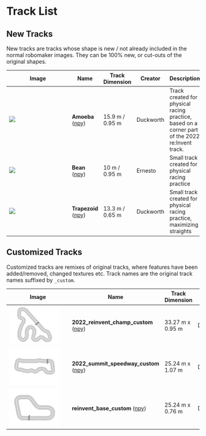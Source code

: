 # Track List

## New Tracks

New tracks are tracks whose shape is new / not already included in the normal robomaker images. They can be 100% new, or cut-outs of the original shapes.

| <div style="width:150px">Image</div>                              | Name                                           | Track Dimension    | Creator      | Description
|-------------------------------------------------------------------|------------------------------------------------|--------------------|--------------| -------------------
| <img src='./Amoeba/src/Amoeba_iconography.svg' height="100" />    | **Amoeba** ([npy](./Amoeba/routes/Amoeba.npy)) | 15.9 m / 0.95 m   | Duckworth    | Track created for physical racing practice, based on a corner part of the 2022 re:Invent track.
| <img src='./Bean/track_iconography/Bean.png' height="100" />      | **Bean** ([npy](./Bean/routes/Bean.npy))       | 10 m / 0.95 m      |  Ernesto     | Small track created for physical racing practice
| <img src='./Trapezoid/src/Trapezoid_iconography.svg' height="100" />      | **Trapezoid** ([npy](./Trapezoid/routes/Trapezoid.npy))       | 13.3 m / 0.65 m      |  Duckworth     | Small track created for physical racing practice, maximizing straights

## Customized Tracks

Customized tracks are remixes of original tracks, where features have been added/removed, changed textures etc. Track names are the original track names suffixed by `_custom`.

| <div style="width:150px">Image</div>                              | Name                                | Track Dimension    |  Creator     | Description
|-------------------------------------------------------------------|-------------------------------------|--------------------|--------------|--------------------
| <img src='./2022_reinvent_champ_custom/track_iconography/2022_reinvent_champ_custom.png' height="100" />    | **2022_reinvent_champ_custom** ([npy](./2022_reinvent_champ_custom/routes/2022_reinvent_champ_custom.npy))   | 33.27 m x 0.95 m    | Duckworth | Added buildings and configurability.
| <img src='./2022_summit_speedway_custom/track_iconography/2022_summit_speedway_custom.png' height="100" />      | **2022_summit_speedway_custom** ([npy](./2022_summit_speedway_custom/routes/2022_summit_speedway_custom.npy))         | 25.24 m x 1.07 m             | Duckworth | Added buildings, lights and configurability.
| <img src='./reinvent_base_custom/track_iconography/reinvent_base_custom.png' height="100" />      | **reinvent_base_custom** ([npy](./reinvent_base_custom/routes/reinvent_base_custom.npy))         | 25.24 m x 0.76 m            | Duckworth | Added buildings, lights and configurability.
